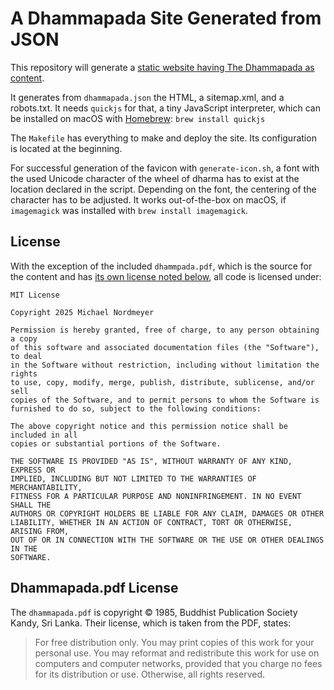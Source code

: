 # A Dhammapada Site Generated from JSON

This repository will generate a [static website having The Dhammapada as content](https://dhammapada.michaelnordmeyer.com/).

It generates from `dhammapada.json` the HTML, a sitemap.xml, and a robots.txt. It needs `quickjs` for that, a tiny JavaScript interpreter, which can be installed on macOS with [Homebrew](https://brew.sh/): `brew install quickjs`

The `Makefile` has everything to make and deploy the site. Its configuration is located at the beginning.

For successful generation of the favicon with `generate-icon.sh`, a font with the used Unicode character of the wheel of dharma has to exist at the location declared in the script. Depending on the font, the centering of the character has to be adjusted. It works out-of-the-box on macOS, if `imagemagick` was installed with `brew install imagemagick`.

## License

With the exception of the included `dhammpada.pdf`, which is the source for the content and has [its own license noted below](#dhammapadapdf-license), all code is licensed under:

```text
MIT License

Copyright 2025 Michael Nordmeyer

Permission is hereby granted, free of charge, to any person obtaining a copy
of this software and associated documentation files (the "Software"), to deal
in the Software without restriction, including without limitation the rights
to use, copy, modify, merge, publish, distribute, sublicense, and/or sell
copies of the Software, and to permit persons to whom the Software is
furnished to do so, subject to the following conditions:

The above copyright notice and this permission notice shall be included in all
copies or substantial portions of the Software.

THE SOFTWARE IS PROVIDED "AS IS", WITHOUT WARRANTY OF ANY KIND, EXPRESS OR
IMPLIED, INCLUDING BUT NOT LIMITED TO THE WARRANTIES OF MERCHANTABILITY,
FITNESS FOR A PARTICULAR PURPOSE AND NONINFRINGEMENT. IN NO EVENT SHALL THE
AUTHORS OR COPYRIGHT HOLDERS BE LIABLE FOR ANY CLAIM, DAMAGES OR OTHER
LIABILITY, WHETHER IN AN ACTION OF CONTRACT, TORT OR OTHERWISE, ARISING FROM,
OUT OF OR IN CONNECTION WITH THE SOFTWARE OR THE USE OR OTHER DEALINGS IN THE
SOFTWARE.
```

## Dhammapada.pdf License

The `dhammapada.pdf` is copyright © 1985, Buddhist Publication Society Kandy, Sri Lanka. Their license, which is taken from the PDF, states:

> For free distribution only. You may print copies of this work for your personal use. You may reformat and redistribute this work for use on computers and computer networks, provided that you charge no fees for its distribution or use. Otherwise, all rights reserved.
